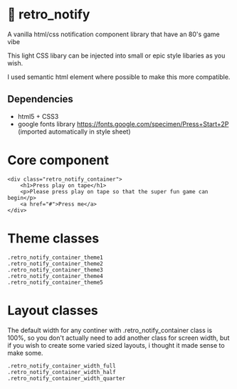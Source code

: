 # 💾 retro_notify
A vanilla html/css notification component library that have an 80's game vibe

This light CSS libary can be injected into small or epic style libaries as you wish. 

I used semantic html element where possible to make this more compatible.

## Dependencies
* html5 + CSS3
* google fonts library https://fonts.google.com/specimen/Press+Start+2P (imported automatically in style sheet)

# Core component
```
<div class="retro_notify_container">
    <h1>Press play on tape</h1>
    <p>Please press play on tape so that the super fun game can begin</p>
    <a href="#">Press me</a>
</div>
```

# Theme classes
```
.retro_notify_container_theme1
.retro_notify_container_theme2
.retro_notify_container_theme3
.retro_notify_container_theme4
.retro_notify_container_theme5
```

# Layout classes
The default width for any continer with .retro_notify_container class is 100%, so you don't actually need to add another class for screen width, but if you wish to create some varied sized layouts, i thought it made sense to make some.

```
.retro_notify_container_width_full
.retro_notify_container_width_half
.retro_notify_container_width_quarter
```


